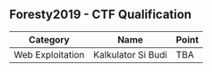 ## Foresty2019 - CTF Qualification

| Category | Name | Point |
| -------- | ---- | ----- |
| Web Exploitation | Kalkulator Si Budi | TBA |
